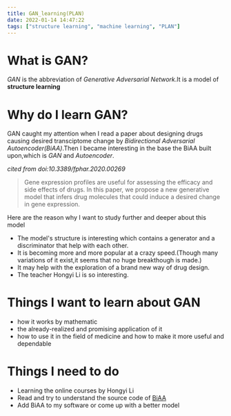 ```yaml
---
title: GAN_learning(PLAN)
date: 2022-01-14 14:47:22
tags: ["structure learning", "machine learning", "PLAN"]
---
```


# What is GAN?

_GAN_ is the abbreviation of _Generative Adversarial Network_.It is a model of __structure learning__

# Why do I learn GAN?

GAN caught my attention when I read a paper about designing drugs causing desired transciptome change by _Bidirectional Adversarial Autoencoder(BiAA)_.Then I became interesting in the base the BiAA built upon,which is _GAN_ and _Autoencoder_.

_cited from doi:10.3389/fphar.2020.00269_
> Gene expression profiles are useful for assessing the efficacy and side effects of drugs. In this paper, we propose a new generative model that infers drug molecules that could induce a desired change in gene expression.

Here are the reason why I want to study further and deeper about this model

* The model's structure is interesting which contains a generator and a discriminator that help with each other. 
* It is becoming more and more popular at a crazy speed.(Though many variations of it exist,it seems that no huge breakthough is made.)
* It may help with the exploration of a brand new way of drug design.
* The teacher Hongyi Li is so interesting.

# Things I want to learn about GAN

* how it works by mathematic
* the already-realized and promising application of it
* how to use it in the field of medicine and how to make it more useful and dependable

# Things I need to do

* Learning the online courses by Hongyi Li
* Read and try to understand the source code of [BiAA](https://github.com/insilicomedicine/BiAAE.git)
* Add BiAA to my software or come up with a better model

